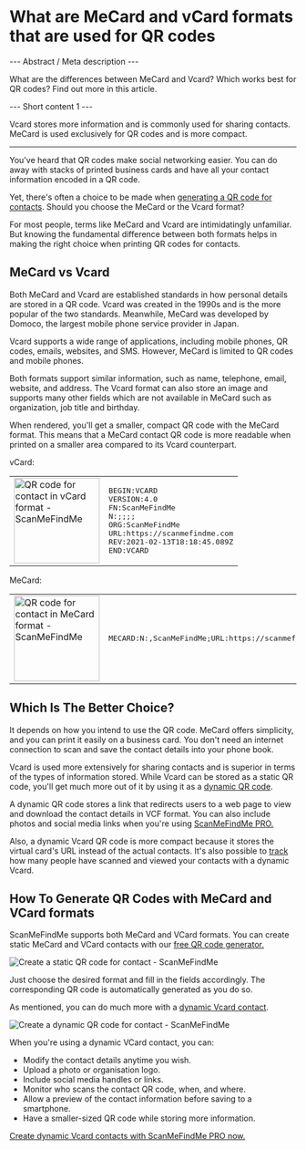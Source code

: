 <h1>What are MeCard and vCard formats that are used for QR codes</h1>

--- Abstract / Meta description ---

What are the differences between MeCard and Vcard? Which works best for QR codes? Find out more in this article.

--- Short content 1 ---

Vcard stores more information and is commonly used for sharing contacts. MeCard is used exclusively for QR codes and is more compact.

----------

<p>You've heard that QR codes make social networking easier. You can do away with stacks of printed business cards and have all your contact information encoded in a QR code. </p>

<p>Yet, there's often a choice to be made when <a href="#static:contact">generating a QR code for contacts</a>. Should you choose the MeCard or the Vcard format? </p>

<p>For most people, terms like MeCard and Vcard are intimidatingly unfamiliar. But knowing the fundamental difference between both formats helps in making the right choice when printing QR codes for contacts.</p>

<h2>MeCard vs Vcard</h2>

<p>Both MeCard and Vcard are established standards in how personal details are stored in a QR code. Vcard was created in the 1990s and is the more popular of the two standards. Meanwhile, MeCard was developed by Domoco, the largest mobile phone service provider in Japan.</p>

<p>Vcard supports a wide range of applications, including mobile phones, QR codes, emails, websites, and SMS. However, MeCard is limited to QR codes and mobile phones. </p>

<p>Both formats support similar information, such as name, telephone, email, website, and address. The Vcard format can also store an image and supports many other fields which are not available in MeCard such as organization, job title and birthday.</p>

<p>When rendered, you'll get a smaller, compact QR code with the MeCard format. This means that a MeCard contact QR code is more readable when printed on a smaller area compared to its Vcard counterpart.</p>

<p>vCard:</p>

<table>
    <tr><td><img src="https://media.scanmefindme.com/blog/about_contactformats/files/img 1 - qr vcard.png" width="150" height="150"
        alt="QR code for contact in vCard format - ScanMeFindMe">
    </td>
        <td class="notranslate">
<pre>BEGIN:VCARD
VERSION:4.0
FN:ScanMeFindMe
N:;;;;
ORG:ScanMeFindMe
URL:https://scanmefindme.com
REV:2021-02-13T18:18:45.089Z
END:VCARD</pre>
        </td>
    </tr></table>

<p></p>

<p>MeCard:</p>

<table>
    <tr><td><img src="https://media.scanmefindme.com/blog/about_contactformats/files/img 2 - mecard.png" width="150" height="150"
            alt="QR code for contact in MeCard format - ScanMeFindMe"></td>
        <td class="notranslate">
            <pre>MECARD:N:,ScanMeFindMe;URL:https://scanmefindme.com;;</pre>
        </td>
    </tr>
</table>

<h2>Which Is The Better Choice?</h2>

<p>It depends on how you intend to use the QR code. MeCard offers simplicity, and you can print it easily on a business card. You don't need an internet connection to scan and save the contact details into your phone book.</p>

<p>Vcard is used more extensively for sharing contacts and is superior in terms of the types of information stored. While Vcard can be stored as a static QR code, you'll get much more out of it by using it as a <a href="#article:about_dynamic_contact" title="Dynamic QR code for contact card">dynamic QR code</a>.</p>

<p>A dynamic QR code stores a link that redirects users to a web page to view and download the contact details in VCF format. You can also include photos and social media links when you're using <a href="#pro">ScanMeFindMe PRO.</a></p>

<p>Also, a dynamic Vcard QR code is more compact because it stores the virtual card's URL instead of the actual contacts. It's also possible to <a href="#article:about_statistics" title="Track QR code scans">track</a> how many people have scanned and viewed your contacts with a dynamic Vcard.</p>

<h2>How To Generate QR Codes with MeCard and VCard formats</h2>

<p>ScanMeFindMe supports both MeCard and VCard formats. You can create static MeCard and VCard contacts with our <a href="#static:contact">free QR code generator.</a> </p>

<p class="imageholder">
    <img src="https://media.scanmefindme.com/blog/about_contactformats/files/img 3 - create a qr code for contact.png"
        alt="Create a static QR code for contact - ScanMeFindMe">
</p>

<p>Just choose the desired format and fill in the fields accordingly. The corresponding QR code is automatically generated as you do so.</p>

<p>As mentioned, you can do much more with a <a href="#article:about_dynamic_contact">dynamic Vcard contact</a>.</p>

<p class="imageholder">
    <img src="https://media.scanmefindme.com/blog/about_contactformats/files/img 4 - contact card.png"
        alt="Create a dynamic QR code for contact - ScanMeFindMe">
</p>

<p>When you're using a dynamic VCard contact, you can:</p>

<ul>
    <li>Modify the contact details anytime you wish.</li>
    <li>Upload a photo or organisation logo.</li>
    <li>Include social media handles or links.</li>
    <li>Monitor who scans the contact QR code, when, and where.</li>
    <li>Allow a preview of the contact information before saving to a smartphone.</li>
    <li>Have a smaller-sized QR code while storing more information.</li>
</ul>

<p><a href="#pro">Create dynamic Vcard contacts with ScanMeFindMe PRO now.</a></p>
